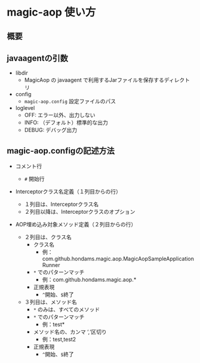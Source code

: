 # magic-aop 使い方

## 概要

## javaagentの引数

- libdir
    - MagicAop の javaagent で利用するJarファイルを保存するディレクトリ
- config
    - `magic-aop.config` 設定ファイルのパス
- loglevel
    - OFF: エラー以外、出力しない
    - INFO: （デフォルト）標準的な出力
    - DEBUG: デバッグ出力

## magic-aop.configの記述方法

- コメント行
    - `#` 開始行

- Interceptorクラス名定義（１列目からの行）
    - １列目は、Interceptorクラス名
    - ２列目以降は、Interceptorクラスのオプション

- AOP埋め込み対象メソッド定義（２列目からの行）
    - ２列目は、クラス名
        - クラス名
            - 例：com.github.hondams.magic.aop.MagicAopSampleApplicationRunner
        - `*` でのパターンマッチ
            - 例：com.github.hondams.magic.aop.*
        - 正規表現
            - `^`開始、`$`終了
    - ３列目は、メソッド名
        - `*` のみは、すべてのメソッド
        - `*` でのパターンマッチ
            - 例：test*
        - メソッド名の、カンマ ‘,‘区切り
            - 例：test,test2
        - 正規表現
            - `^`開始、`$`終了
